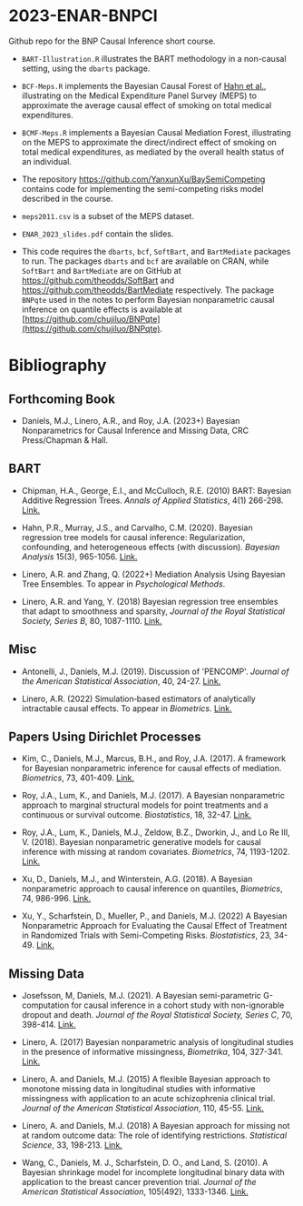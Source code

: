 # 2023-ENAR-BNPCI
Github repo for the BNP Causal Inference short course.

- `BART-Illustration.R` illustrates the BART methodology in a non-causal setting, using the `dbarts` package.

- `BCF-Meps.R` implements the Bayesian Causal Forest of [Hahn et al.](https://projecteuclid.org/journals/bayesian-analysis/volume-15/issue-3/Bayesian-Regression-Tree-Models-for-Causal-Inference--Regularization-Confounding/10.1214/19-BA1195.pdf), illustrating on the Medical Expenditure Panel Survey (MEPS) to approximate the average causal effect of smoking on total medical expenditures.

- `BCMF-Meps.R` implements a Bayesian Causal Mediation Forest, illustrating on the MEPS to approximate the direct/indirect effect of smoking on total medical expenditures, as mediated by the overall health status of an individual.

- The repository https://github.com/YanxunXu/BaySemiCompeting contains code for implementing the semi-competing risks model described in the course.

- `meps2011.csv` is a subset of the MEPS dataset.

- `ENAR_2023_slides.pdf` contain the slides.

- This code requires the `dbarts`, `bcf`, `SoftBart`, and `BartMediate` packages to run. The packages `dbarts` and `bcf` are available on CRAN, while `SoftBart` and `BartMediate` are on GitHub at https://github.com/theodds/SoftBart and https://github.com/theodds/BartMediate respectively. The package `BNPqte` used in the notes to perform Bayesian nonparametric causal inference on quantile effects is available at [https://github.com/chujiluo/BNPqte](https://github.com/chujiluo/BNPqte).
    

# Bibliography

## Forthcoming Book

- Daniels, M.J., Linero, A.R., and Roy, J.A. (2023+) Bayesian Nonparametrics for Causal Inference and Missing Data, CRC Press/Chapman & Hall.

## BART

- Chipman, H.A., George, E.I., and McCulloch, R.E. (2010) BART: Bayesian
  Additive Regression Trees. _Annals of Applied Statistics_, 4(1) 266-298. [Link.](https://projecteuclid.org/journals/annals-of-applied-statistics/volume-4/issue-1/BART-Bayesian-additive-regression-trees/10.1214/09-AOAS285.full)

- Hahn, P.R., Murray, J.S., and Carvalho, C.M. (2020). Bayesian regression tree models for causal inference: Regularization, confounding, and heterogeneous effects (with discussion). _Bayesian Analysis_ 15(3), 965-1056. [Link.](https://projecteuclid.org/journals/bayesian-analysis/volume-15/issue-3/Bayesian-Regression-Tree-Models-for-Causal-Inference--Regularization-Confounding/10.1214/19-BA1195.pdf)

- Linero, A.R. and Zhang, Q. (2022+) Mediation Analysis Using Bayesian Tree Ensembles. To appear in _Psychological Methods_.

- Linero, A.R. and Yang, Y. (2018) Bayesian regression tree ensembles that adapt
  to smoothness and sparsity, _Journal of the Royal Statistical Society,
  Series B_, 80, 1087-1110. [Link.](https://rss.onlinelibrary.wiley.com/doi/abs/10.1111/rssb.12293)

## Misc

- Antonelli, J., Daniels, M.J. (2019). Discussion of 'PENCOMP'.  _Journal of the American Statistical Association_, 40, 24-27. [Link.](https://www.ncbi.nlm.nih.gov/pmc/articles/PMC8297741/)

- Linero, A.R. (2022) Simulation‐based estimators of analytically intractable
  causal effects. To appear in _Biometrics_. [Link.](https://onlinelibrary.wiley.com/doi/abs/10.1111/biom.13499)

## Papers Using Dirichlet Processes

- Kim, C., Daniels, M.J., Marcus, B.H., and Roy, J.A. (2017). A
  framework for Bayesian nonparametric inference for causal effects of
  mediation. _Biometrics_, 73, 401-409. [Link.](https://www.ncbi.nlm.nih.gov/pmc/articles/PMC5288310/)

- Roy, J.A., Lum, K., and Daniels, M.J. (2017). A Bayesian
  nonparametric approach to marginal structural models for point treatments and
  a continuous or survival outcome. _Biostatistics_, 18, 32-47.  [Link.](https://www.ncbi.nlm.nih.gov/pmc/articles/PMC5255048/)

- Roy, J.A., Lum, K., Daniels, M.J., Zeldow, B.Z., Dworkin, J., and Lo Re
  III, V. (2018). Bayesian nonparametric generative models for causal
  inference with missing at random covariates. _Biometrics_, 74,
  1193-1202. [Link.](https://www.ncbi.nlm.nih.gov/pmc/articles/PMC7568223/)

- Xu, D., Daniels, M.J., and Winterstein, A.G. (2018). A Bayesian nonparametric approach to causal inference on quantiles, _Biometrics_, 74, 986-996. [Link.](https://www.ncbi.nlm.nih.gov/pmc/articles/PMC7551426/)

- Xu, Y., Scharfstein, D., Mueller, P., and Daniels, M.J. (2022) A Bayesian
  Nonparametric Approach for Evaluating the Causal Effect of Treatment in
  Randomized Trials with Semi-Competing Risks. _Biostatistics_, 23, 34-49. [Link.](https://academic.oup.com/biostatistics/article/23/1/34/5816038?login=false)

## Missing Data

- Josefsson, M, Daniels, M.J. (2021). A Bayesian semi-parametric G-computation
  for causal inference in a cohort study with non-ignorable dropout and death.
  _Journal of the Royal Statistical Society, Series C_, 70, 398-414. [Link.](https://www.ncbi.nlm.nih.gov/pmc/articles/PMC7939177/)

- Linero, A. (2017) Bayesian nonparametric analysis of longitudinal studies in
  the presence of informative missingness, _Biometrika_, 104, 327-341. [Link.](https://academic.oup.com/biomet/article-abstract/104/2/327/3737785?redirectedFrom=fulltext&casa_token=uH-ngk_9SRYAAAAA:TgbSYPuWLtQdUyP5h6Hi0DpyN5Zs_fQIZih4fYl8JjOK9cHRI8wzkLTFYmfG8Iz-pUKJyVD7cBPtdw)

- Linero, A. and Daniels, M.J. (2015) A flexible Bayesian approach to monotone
  missing data in longitudinal studies with informative missingness with
  application to an acute schizophrenia clinical trial. _Journal of the
  American Statistical Association_, 110, 45-55. [Link.](https://www.ncbi.nlm.nih.gov/pmc/articles/PMC4517693/)

- Linero, A. and Daniels, M.J. (2018) A Bayesian approach for missing not at
  random outcome data: The role of identifying restrictions. _Statistical
  Science_, 33, 198-213. [Link.](https://www.ncbi.nlm.nih.gov/pmc/articles/PMC6936760/)

- Wang, C., Daniels, M. J., Scharfstein, D. O., and Land, S. (2010). A Bayesian
  shrinkage model for incomplete longitudinal binary data with application to
  the breast cancer prevention trial. _Journal of the American Statistical
  Association_, 105(492), 1333-1346. [Link.](https://www.ncbi.nlm.nih.gov/pmc/articles/PMC7551426/)



